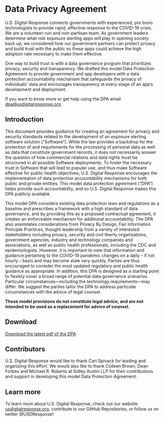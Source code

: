 # Data Privacy Agreement

U.S. Digital Response connects governments with experienced, pro bono technologists to provide rapid, effective response to the COVID-19 crisis. We are a volunteer-run and non-partisan team. As government leaders determine what role exposure alerting apps will play in opening society back up, we considered how our government partners can protect privacy and build trust with the public so these apps could achieve the high adoption rate necessary to make them effective.

One way to build trust is with a data governance program that prioritizes privacy, security and transparency. We drafted this model Data Protection Agreement to provide government and app developers with a data protection accountability mechanism that safeguards the privacy of individuals’ data and encourages transparency at every stage of an app’s development and deployment.

If you want to know more or get help using the DPA email [dpa@usdigitalresponse.org](mailto:dpa@usdigitalresponse.org).

## Introduction

This document provides guidance for creating an agreement for privacy and security standards related to the development of an exposure alerting software solution (“Software”). While the law provides a backdrop for the protection of and requirements for the processing of personal data as well as data that constitute government records, it does not necessarily answer the question of how commercial relations and data rights must be structured in all possible Software deployments. To foster the necessary trust in Software that will lead to popular use, and thus make Software effective for public health objectives, U.S. Digital Response encourages the implementation of data protection accountability mechanisms for both public and private entities. This model data protection agreement (“DPA”) helps provide such accountability, and so U.S. Digital Response makes this DPA publicly available.

This model DPA considers existing data protection laws and regulations as a baseline and prescribes a framework with a high standard of data governance, and by providing this as a proposed contractual agreement, it creates an enforceable mechanism for additional accountability. The DPA also assimilates considerations from Privacy By Design, Fair Information Principle Practices, thought leadership from a variety of interested stakeholders including privacy, security and civil liberty organizations, government agencies, industry and technology companies and associations, as well as public health professionals, including the CDC and epidemiologists. However, it is important to note that information and guidance pertaining to the COVID-19 pandemic changes on a daily – if not hourly – basis and may become stale very quickly. Parties are thus encouraged to consider the most updated regulatory and public health guidance as appropriate. In addition, this DPA is designed as a starting point to flexibly cover a broad range of potential data governance scenarios. Particular circumstances—including the technology requirements—may differ. We suggest the parties tailor the DPA to address particular circumstances with the advice of legal counsel.

**These model provisions do not constitute legal advice, and are not intended to be used as a replacement for advice of counsel.**

## Download

[Download the latest pdf of the DPA](https://docs.google.com/document/d/1_3cnFiGzkuCdKu0QFuWIPLo1o6FqHPJuNiV0AwTA97I/export?format=pdf)

## Contributors

U.S. Digital Response would like to thank Cari Spivack for leading and organizing this effort. We would also like to thank Colleen Brown, Dean Forbes and Michael R. Roberts at Sidley Austin LLP for their contributions and support in developing this model Data Protection Agreement.

## Learn more

To learn more about U.S. Digital Response, check out our website [usdigitalresponse.org](http://usdigitalresponse.org), contribute to our GitHub Repositories, or follow us on twitter @USDResponse!
